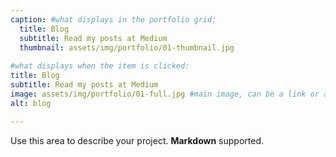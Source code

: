 ```yaml
---
caption: #what displays in the portfolio grid:
  title: Blog
  subtitle: Read my posts at Medium
  thumbnail: assets/img/portfolio/01-thumbnail.jpg
  
#what displays when the item is clicked:
title: Blog
subtitle: Read my posts at Medium
image: assets/img/portfolio/01-full.jpg #main image, can be a link or a file in assets/img/portfolio
alt: blog

---
```

Use this area to describe your project. **Markdown** supported.
